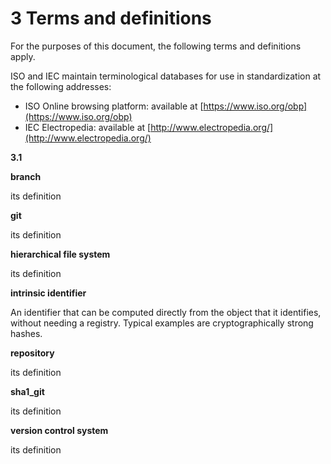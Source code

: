 # 3 Terms and definitions

For the purposes of this document,
the following terms and definitions apply.

ISO and IEC maintain terminological databases
for use in standardization at the following addresses:

* ISO Online browsing platform:
  available at [https://www.iso.org/obp](https://www.iso.org/obp)
* IEC Electropedia:
  available at [http://www.electropedia.org/](http://www.electropedia.org/)


**3.1**

**branch**

its definition

**git**

its definition

**hierarchical file system**

its definition

**intrinsic identifier**

An identifier that can be computed directly from the object that it identifies, without needing a registry. Typical examples are cryptographically strong hashes.

**repository**

its definition

**sha1_git**

its definition

**version control system**

its definition

